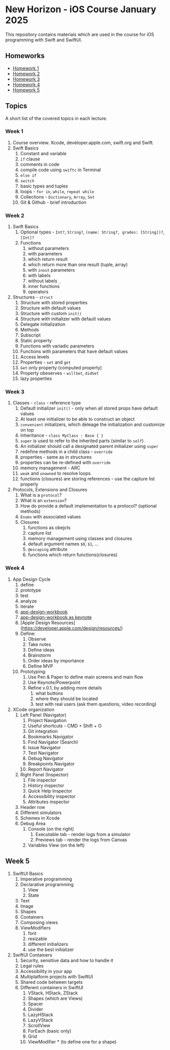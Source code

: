 # New Horizon - iOS Course January 2025

This repository contains materials which are used in the course for iOS programming with Swift and SwiftUI.

## Homeworks

* [Homework 1](./homework/week1.md)
* [Homework 2](./homework/week2.md)
* [Homework 3](./homework/week3.md)
* [Homework 4](./homework/week4.md)
* [Homework 5](./homework/week5.md)

## Topics

A short list of the covered topics in each lecture.

### Week 1 
1. Course overview. Xcode, developer.apple.com, swift.org and Swift.
1. Swift Basics
    1. Constant and variable
    1. `if` clause
    1. comments in code
    1. compile code using `swiftc` in Terminal
    1. `else if`
    1. `switch`
    1. basic types and tuples
    1. loops - `for in`, `while`, `repeat while`
    1. Collections - `Dictionary`, `Array`, `Set`
    1. Git & Github - brief introduction
### Week 2
1. Swift Basics
    1. Optional types - `Int?`, `String?`, `(name: String?, grades: [String])?`, `[Int]?`
    1. Functions 
        1. without parameters
        1. with parameters
        1. which return result
        1. which return more than one result (tuple, array)
        1. with `inout` parameters
        1. with labels 
        1. without labels `_`
        1. inner functions
        1. operators 
1. Structures - `struct`
    1. Structure with stored properties
    1. Structure with default values
    1. Structure with custom `init()`
    1. Structure with initializer with default values
    1. Delegate initialization
    1. Methods
    1. Subscript
    1. Static property
    1. Functions with variadic parameters
    1. Functions with parameters that have default values
    1. Access levels 
    1. Properties - `set` and `get`
    1. `Get` only property (computed property)
    1. Property obeserves - `willSet`, `didSet` 
    1. lazy properties
### Week 3
1. Classes - `class` - reference type
    1. Default initializer `init()` - only when all stored props have default values
    1. At least one initializer to be able to construct an object
    1. `convenient` initializers, which deleage the initialization and customize on top
    1. Inheritance - `class MyClass : Base { }`
    1. `super` is used to refer to the inherited parts (similar to `self`)
    1. An initializer should call a designated parent initializer using `super`
    1. redefine methods in a child class - `override`
    1. properties - same as in structures
    1. properties can be re-defined with `override`
    1. memory management - ARC
    1. `weak` and `unowned` to resolve loops 
    1. functions (closures) are storing references - use the capture list properly 
1. Protocols, Extensions and Closures 
    1. What is a `protocol`?
    1. What is an `extension`?
    1. How do provide a default implementation to a protocol? (optional methods)
    1. `Enums` with associated values
    1. Closures
        1. functions as obejcts
        1. capture list
        1. memory management using classes and closures
        1. default argument names `$0`, `$1`, ...
        1. `@escaping` attribute
        1. functions which return functions(closures)
### Week 4
1. App Design Cycle
    1. define
    1. prototype
    1. test
    1. analyze
    1. iterate
    1. [app-design-workbook](https://www.apple.com/au/education/docs/app-design-workbook-AU.pdf)
    1. [app-design-workbook as keynote](https://education-static.apple.com/coding-club-kit/appworkbook.key)
    1. [Apple Design Resources] (https://developer.apple.com/design/resources/)
    1. Define:
        1. Observe
        1. Take notes
        1. Define ideas
        1. Brainstorm
        1. Order ideas by importance
        1. Define MVP
    1. Prototyping:
        1. Use Pen & Paper to define main screens and main flow
        1. Use Keynote/Powerpoint
        1. Refine v.0.1, by adding more details 
            1. what buttons
            1. where they should be located
            1. test with real users (ask them questions, video recording)
1. XCode organization
    1. Left Panel (Navigator)
        1. Project Navigation
        1. Useful shortcuts - CMD + Shift + O
        1. Git integration
        1. Bookmarks Navigator
        1. Find Navigator (Search)
        1. Issue Navigator
        1. Test Navigator
        1. Debug Navigator
        1. Breakpoints Navigator
        1. Report Navigator
    1. Right Panel (Inspector)
        1. File inspector
        1. History inspector
        1. Quick Help Inspector
        1. Accessibility inspector
        1. Attributes inspector
    1. Header row
    1. Different simulators
    1. Schemes in Xcode
    1. Debug Area
        1. Console (on the right)
            1. Executable tab - render logs from a simulator
            1. Previews tab - render the logs from Canvas
        1. Variables View (on the left)
## Week 5
1. SwiftUI Basics
    1. Imperative programming
    1. Declarative programming
        1. View
        1. State
    1. Text
    1. Image
    1. Shapes
    1. Containers
    1. Composing views
    1. ViewModifiers 
        1. font
        1. resizable
        1. different initializers
        1. use the best initializer
1.  SwiftUI Containers
    1. Security, sensitive data and how to handle it
    1. Legal rules
    1. Accessibility in your app
    1. Multiplatform projects with SwiftUI
    1. Shared code between targets
    1. Different containers in SwiftUI
        1. VStack, HStack, ZStack
        1. Shapes (which are Views)
        1. Spacer
        1. Divider
        1. LazyHStack
        1. LazyVStack
        1. ScrollView
        1. ForEach (basic only)
        1. Grid
        1. ViewModifier * (to define one for a shape)